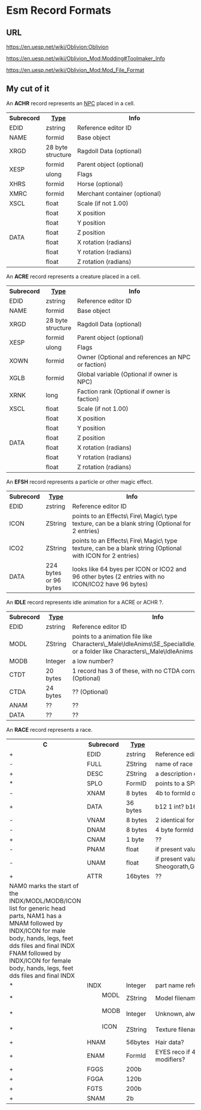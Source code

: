 Esm Record Formats
===
 
## URL

<p><a href="https://en.uesp.net/wiki/Oblivion:Oblivion">https://en.uesp.net/wiki/Oblivion:Oblivion</a></p>

<p><a href="https://en.uesp.net/wiki/Oblivion_Mod:Modding#Toolmaker_Info">https://en.uesp.net/wiki/Oblivion_Mod:Modding#Toolmaker_Info</a></p>

<p><a href="https://en.uesp.net/wiki/Oblivion_Mod:Mod_File_Format">https://en.uesp.net/wiki/Oblivion_Mod:Mod_File_Format</a></p>
 
## My cut of it  



					 
<p>An <b>ACHR</b> record represents an <a href="https://en.uesp.net/wiki/Oblivion:NPCs" title="Oblivion:NPCs">NPC</a> placed in a cell.</p>
<table class="wikitable" width="100%">
<tbody><tr>
<th width="10%">Subrecord</th>
<th width="10%"><a href="https://en.uesp.net/wiki/Oblivion_Mod:File_Format_Conventions" title="Oblivion Mod:File Format Conventions">Type</a></th>
<th>Info</th>
</tr>
<tr>
<td>EDID</td>
<td>zstring</td>
<td>Reference editor ID</td>
</tr>
<tr>
<td>NAME</td>
<td>formid</td>
<td>Base object</td>
</tr>
<tr>
<td>XRGD</td>
<td>28 byte structure</td>
<td>Ragdoll Data (optional)</td>
</tr>
<tr>
<td rowspan="2">XESP</td>
<td>formid</td>
<td>Parent object (optional)</td>
</tr>
<tr>
<td>ulong</td>
<td>Flags</td>
</tr>
<tr>
<td>XHRS</td>
<td>formid</td>
<td>Horse (optional)</td>
</tr>
<tr>
<td>XMRC</td>
<td>formid</td>
<td>Merchant container (optional)</td>
</tr>
<tr>
<td>XSCL</td>
<td>float</td>
<td>Scale (if not 1.00)</td>
</tr>
<tr>
<td rowspan="6">DATA</td>
<td>float</td>
<td>X position</td>
</tr>
<tr>
<td>float</td>
<td>Y position</td>
</tr>
<tr>
<td>float</td>
<td>Z position</td>
</tr>
<tr>
<td>float</td>
<td>X rotation (radians)</td>
</tr>
<tr>
<td>float</td>
<td>Y rotation (radians)</td>
</tr>
<tr>
<td>float</td>
<td>Z rotation (radians)</td>
</tr>
</tbody></table>


<p>An <b>ACRE</b> record represents a creature placed in a cell.</p>
<table class="wikitable" width="100%">
<tbody><tr>
<th width="10%">Subrecord</th>
<th width="10%"><a href="/wiki/Oblivion_Mod:File_Format_Conventions" title="Oblivion Mod:File Format Conventions">Type</a></th>
<th>Info</th>
</tr>
<tr>
<td>EDID</td>
<td>zstring</td>
<td>Reference editor ID</td>
</tr>
<tr>
<td>NAME</td>
<td>formid</td>
<td>Base object</td>
</tr>
<tr>
<td>XRGD</td>
<td>28 byte structure</td>
<td>Ragdoll Data (optional)</td>
</tr>
<tr>
<td rowspan="2">XESP</td>
<td>formid</td>
<td>Parent object (optional)</td>
</tr>
<tr>
<td>ulong</td>
<td>Flags</td>
</tr>
<tr>
<td>XOWN</td>
<td>formid</td>
<td>Owner (Optional and references an NPC or faction)</td>
</tr>
<tr>
<td>XGLB</td>
<td>formid</td>
<td>Global variable (Optional if owner is NPC)</td>
</tr>
<tr>
<td>XRNK</td>
<td>long</td>
<td>Faction rank (Optional if owner is faction)</td>
</tr>
<tr>
<td>XSCL</td>
<td>float</td>
<td>Scale (if not 1.00)</td>
</tr>
<tr>
<td rowspan="6">DATA</td>
<td>float</td>
<td>X position</td>
</tr>
<tr>
<td>float</td>
<td>Y position</td>
</tr>
<tr>
<td>float</td>
<td>Z position</td>
</tr>
<tr>
<td>float</td>
<td>X rotation (radians)</td>
</tr>
<tr>
<td>float</td>
<td>Y rotation (radians)</td>
</tr>
<tr>
<td>float</td>
<td>Z rotation (radians)</td>
</tr>
</tbody></table>



<p>An <b>EFSH</b> record represents a particle or other magic effect.</p>
<table class="wikitable" width="100%">
<tbody><tr>
<th width="10%">Subrecord</th>
<th width="10%"><a href="/wiki/Oblivion_Mod:File_Format_Conventions" title="Oblivion Mod:File Format Conventions">Type</a></th>
<th>Info</th>
</tr>
<tr>
<td>EDID</td>
<td>zstring</td>
<td>Reference editor ID</td>
</tr>
<tr>
<td>ICON</td>
<td>ZString</td>
<td>points to an Effects\ Fire\ Magic\ type texture, can be a blank string (Optional for 2 entries)</td>
</tr>
<tr>
<td>ICO2</td>
<td>ZString</td>
<td>points to an Effects\ Fire\ Magic\ type texture, can be a blank string (Optional with ICON for 2 entries)</td>
</tr>
<tr>
<tr>
<td>DATA</td>
<td>224 bytes or 96 bytes</td>
<td>looks like 64 byes per ICON or ICO2 and 96 other bytes (2 entries with no ICON/ICO2 have 96 bytes)</td>
</tr>
<tr>
</tbody></table>




<p>An <b>IDLE</b> record represents idle animation for a ACRE or ACHR ?.</p>
<table class="wikitable" width="100%">
<tbody><tr>
<th width="10%">Subrecord</th>
<th width="10%"><a href="/wiki/Oblivion_Mod:File_Format_Conventions" title="Oblivion Mod:File Format Conventions">Type</a></th>
<th>Info</th>
</tr>
<tr>
<td>EDID</td>
<td>zstring</td>
<td>Reference editor ID</td>
</tr>
<tr>
<td>MODL</td>
<td>ZString</td>
<td>points to a animation file like Characters\_Male\IdleAnims\SE_SpecialIdle_BlackSmith01.kf or a folder like Characters\_Male\IdleAnims</td>
</tr>
<tr>
<td>MODB</td>
<td>Integer</td>
<td>a low number?</td>
</tr>
<tr>
<td>CTDT</td>
<td>20 bytes</td>
<td>1 record has 3 of these, with no CTDA corruption? (Optional)</td>
</tr>
<tr>
<tr>
<td>CTDA</td>
<td>24 bytes</td>
<td>?? (Optional)</td>
</tr>
<td>ANAM</td>
<td>??</td>
<td>??</td>
</tr>
<tr>
<td>DATA</td>
<td>??</td>
<td>??</td>
</tr>

</tbody></table>




<p>An <b>RACE</b> record represents a race.</p>
<table class="wikitable" width="100%">
<tbody><tr>
<th width="4%">C</th>
<th width="4%">Subrecord</th>
<th width="10%"><a href="/wiki/Oblivion_Mod:File_Format_Conventions" title="Oblivion Mod:File Format Conventions">Type</a></th>
<th>Info</th>
</tr>
<tr>
<td>+</td>
<td>EDID</td>
<td>zstring</td>
<td>Reference editor ID</td>
</tr>
<tr>
<td>-</td>
<td>FULL</td>
<td>ZString</td>
<td>name of race (optional 14 out of 15 have it)</td>
</tr>
<tr>
<td>+</td>
<td>DESC</td>
<td>ZString</td>
<td>a description of the race</td>
</tr>
<tr>
<td>*</td>
<td>SPLO</td>
<td>FormID</td>
<td>points to a SPEL record so presumably a race ability</td>
</tr>
<tr>
<td>-</td>
<td>XNAM</td>
<td>8 bytes</td>
<td>4b to formId of RACE reco, 4b?</td>
</tr>
<tr>
<td>+</td>
<td>DATA</td>
<td>36 bytes</td>
<td>  b12 1 int?     b16-32 4 floats  b32 1 int</td>
</tr>
<tr>
<td>-</td>
<td>VNAM</td>
<td>8 bytes</td>
<td> 2 identical formids to RACE reco</td>
</tr>
<tr>
<td>-</td>
<td>DNAM</td>
<td>8 bytes</td>
<td>4 byte formId to a HAIR reco, not sure what second 4 is</td>
</tr>
<tr>
<td>+</td>
<td>CNAM</td>
<td>1 byte</td>
<td>??</td>
</tr>
<tr>
<td>-</td>
<td>PNAM</td>
<td>float</td>
<td>if present value is 5.0</td>
</tr>
<tr>
<td>-</td>
<td>UNAM</td>
<td>float</td>
<td>if present value is 3.0 PNAM and UNAM appear together for Sheogorath,GoldenSaint,DarkSeducer,Nord,Breton,WoodElf,DarkElf</td>
</tr>
<tr>
<td>+</td>
<td>ATTR</td>
<td>16bytes</td>
<td>??</td>
</tr>
<tr><td>
NAM0 marks the start of the INDX/MODL/MODB/ICON list for generic head parts, 
NAM1 has a 
	MNAM followed by INDX/ICON for male body, hands, legs, feet dds files and final INDX 
	FNAM followed by INDX/ICON for female body, hands, legs, feet dds files and final INDX </td></tr>
<tr>
<td>*</td>
<td>INDX</td>
<td>Integer</td>
<td>part name reference, starts at 0 and goes up</td>
</tr>
<tr>
<td>*</td>
<td><dl><dd>MODL</dl></dd></td>
<td>ZString</td>
<td>Model filename</td>
</tr>
<tr>
<td>*</td>
<td><dl><dd>MODB</dl></dd></td>
<td>Integer</td>
<td>Unknown, always follows a MODL</td>
</tr>
<tr>
<td>*</td>
<td><dl><dd>ICON</dl></dd></td>
<td>ZString</td>
<td>Texture filename</td>
</tr>
<tr>
<td>+</td>
<td>HNAM</td>
<td>56bytes</td>
<td>Hair data?</td>
</tr>
<tr>
<td>+</td>
<td>ENAM</td>
<td>FormId</td>
<td>EYES reco if 4, but some are 0,4,8,12,16 bytes, formId and modifiers?</td>
</tr>
<tr>
<td>+</td>
<td>FGGS</td>
<td>200b</td>
<td> </td>
</tr>
<tr>
<td>+</td>
<td>FGGA</td>
<td>120b</td>
<td> </td>
</tr>
<tr>
<td>+</td>
<td>FGTS</td>
<td>200b</td>
<td> </td>
</tr>
<tr>
<td>+</td>
<td>SNAM</td>
<td>2b</td>
<td> </td>
</tr>



</tbody></table>



